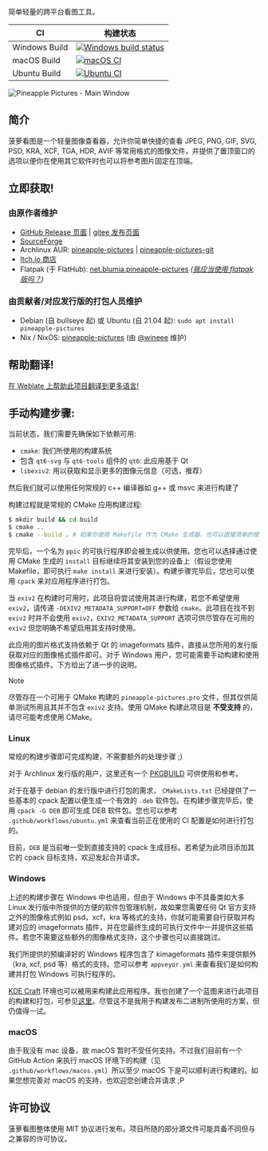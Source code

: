 简单轻量的跨平台看图工具。

|CI|构建状态|
|---|---|
|Windows Build|[![Windows build status](https://ci.appveyor.com/api/projects/status/dbd8clww3cit6oa0/branch/master?svg=true)](https://ci.appveyor.com/project/BLumia/pineapplepictures/branch/master)|
|macOS Build|[![macOS CI](https://github.com/BLumia/pineapple-pictures/actions/workflows/macos.yml/badge.svg)](https://github.com/BLumia/pineapple-pictures/actions/workflows/macos.yml)|
|Ubuntu Build|[![Ubuntu CI](https://github.com/BLumia/pineapple-pictures/actions/workflows/ubuntu.yml/badge.svg)](https://github.com/BLumia/pineapple-pictures/actions/workflows/ubuntu.yml)|

![Pineapple Pictures - Main Window](https://repository-images.githubusercontent.com/211888654/e8697600-e370-11eb-9b2a-b71e05262954)

## 简介

菠萝看图是一个轻量图像查看器，允许你简单快捷的查看 JPEG, PNG, GIF, SVG, PSD, KRA, XCF, TGA, HDR, AVIF 等常用格式的图像文件，并提供了置顶窗口的选项以便你在使用其它软件时也可以将参考图片固定在顶端。

## 立即获取!

### 由原作者维护

- [GitHub Release 页面](https://github.com/BLumia/pineapple-pictures/releases) | [gitee 发布页面](https://gitee.com/blumia/pineapple-pictures/releases)
- [SourceForge](https://sourceforge.net/projects/pineapple-pictures/)
- Archlinux AUR: [pineapple-pictures](https://aur.archlinux.org/packages/pineapple-pictures/) | [pineapple-pictures-git](https://aur.archlinux.org/packages/pineapple-pictures-git/)
- [Itch.io 商店](https://blumia.itch.io/pineapple-pictures)
- Flatpak (于 FlatHub): [net.blumia.pineapple-pictures](https://flathub.org/apps/net.blumia.pineapple-pictures) *([我应当使用 flatpak 版吗？](https://github.com/BLumia/pineapple-pictures/wiki/Container%E2%80%90based-Packaging-Solutions-Support))*

### 由贡献者/对应发行版的打包人员维护

- Debian (自 bullseye 起) 或 Ubuntu (自 21.04 起): `sudo apt install pineapple-pictures`
- Nix / NixOS: [pineapple-pictures](https://search.nixos.org/packages?channel=unstable&show=pineapple-pictures&from=0&size=50&sort=relevance&type=packages&query=pineapple-pictures) (由 [@wineee](https://github.com/wineee) 维护)

## 帮助翻译!

[在 Weblate 上帮助此项目翻译到更多语言!](https://hosted.weblate.org/projects/pineapple-pictures/)

## 手动构建步骤:

当前状态，我们需要先确保如下依赖可用:

 - `cmake`: 我们所使用的构建系统
 - 包含 `qt6-svg` 与 `qt6-tools` 组件的 `qt6`: 此应用基于 Qt
 - `libexiv2`: 用以获取和显示更多的图像元信息（可选，推荐）

然后我们就可以使用任何常规的 c++ 编译器如 g++ 或 msvc 来进行构建了

构建过程就是常规的 CMake 应用构建过程:

``` bash
$ mkdir build && cd build
$ cmake ..
$ cmake --build . # 如果你使用 Makefile 作为 CMake 生成器，也可以直接简单的使用 `make`
```

完毕后，一个名为 `ppic` 的可执行程序即会被生成以供使用。您也可以选择通过使用 CMake 生成的 `install` 目标继续将其安装到您的设备上（假设您使用 Makefile，即可执行 `make install` 来进行安装）。构建步骤完毕后，您也可以使用 `cpack` 来对应用程序进行打包。

当 `exiv2` 在构建时可用时，此项目将尝试使用其进行构建，若您不希望使用 `exiv2`，请传递 `-DEXIV2_METADATA_SUPPORT=OFF` 参数给 `cmake`。此项目在找不到 `exiv2` 时并不会使用 `exiv2`，`EXIV2_METADATA_SUPPORT` 选项可供尽管存在可用的 `exiv2` 但您明确不希望启用其支持时使用。

此应用的图片格式支持依赖于 Qt 的 imageformats 插件，直接从您所用的发行版获取对应的图像格式插件即可。对于 Windows 用户，您可能需要手动构建和使用图像格式插件。下方给出了进一步的说明。

> [!NOTE]
> 尽管存在一个可用于 QMake 构建的 `pineapple-pictures.pro` 文件，但其仅供简单测试所用且其并不包含 `exiv2` 支持。使用 QMake 构建此项目是 **不受支持** 的，请尽可能考虑使用 CMake。

### Linux

常规的构建步骤即可完成构建，不需要额外的处理步骤 ;)

对于 Archlinux 发行版的用户，这里还有一个 [PKGBUILD](https://aur.archlinux.org/cgit/aur.git/tree/PKGBUILD?h=pineapple-pictures-git) 可供使用和参考。

对于在基于 debian 的发行版中进行打包的需求， `CMakeLists.txt` 已经提供了一些基本的 cpack 配置以便生成一个有效的 `.deb` 软件包。在构建步骤完毕后，使用 `cpack -G DEB` 即可生成 DEB 软件包。您也可以参考 `.github/workflows/ubuntu.yml` 来查看当前正在使用的 CI 配置是如何进行打包的。

目前，`DEB` 是当前唯一受到直接支持的 cpack 生成目标。若希望为此项目添加其它的 cpack 目标支持，欢迎发起合并请求。

### Windows

上述的构建步骤在 Windows 中也适用，但由于 Windows 中不具备类如大多 Linux 发行版中所提供的方便的软件包管理机制，故如果您需要任何 Qt 官方支持之外的图像格式例如 psd，xcf，kra 等格式的支持，你就可能需要自行获取并构建对应的 imageformats 插件，并在您最终生成的可执行文件中一并提供这些插件。若您不需要这些额外的图像格式支持，这个步骤也可以直接跳过。

我们所提供的预编译好的 Windows 程序包含了 kimageformats 插件来提供额外（kra, xcf, psd 等）格式的支持。您可以参考 `appveyor.yml` 来查看我们是如何构建并打包 Windows 可执行程序的。

[KDE Craft](https://community.kde.org/Craft) 环境也可以被用来构建此应用程序。我也创建了一个蓝图来进行此项目的构建和打包，可参见[这里](https://github.com/BearKidsTeam/craft-shmooprint-bkt)。尽管这不是我用于构建发布二进制所使用的方案，但仍值得一试。

### macOS

由于我没有 mac 设备，故 macOS 暂时不受任何支持。不过我们目前有一个 GitHub Action 来执行 macOS 环境下的构建（见 `.github/workflows/macos.yml`）所以至少 macOS 下是可以顺利进行构建的。如果您想完善对 macOS 的支持，也欢迎您创建合并请求 ;P

## 许可协议

菠萝看图整体使用 MIT 协议进行发布。项目所随的部分源文件可能具备不同但与之兼容的许可协议。
